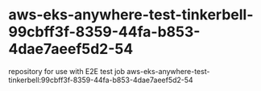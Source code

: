 # aws-eks-anywhere-test-tinkerbell-99cbff3f-8359-44fa-b853-4dae7aeef5d2-54
repository for use with E2E test job aws-eks-anywhere-test-tinkerbell:99cbff3f-8359-44fa-b853-4dae7aeef5d2-54
